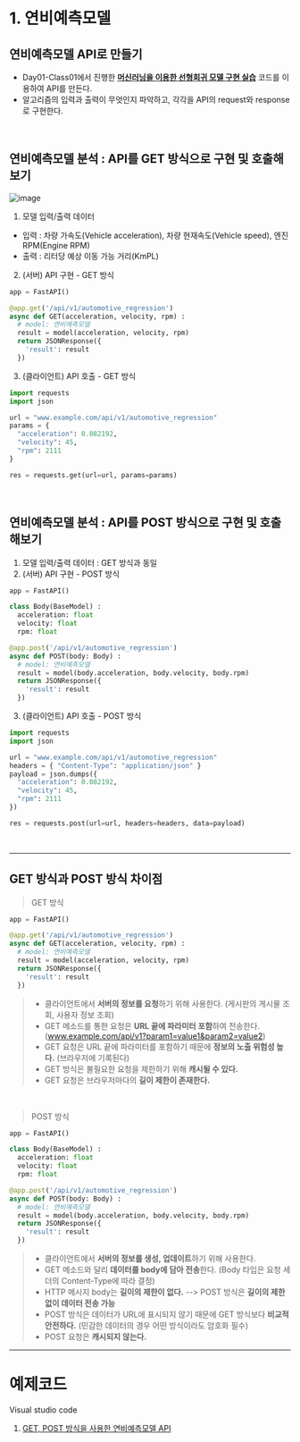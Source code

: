 # 1. 연비예측모델
## 연비예측모델 API로 만들기

* Day01-Class01에서 진행한 **[머신러닝을 이용한 선형회귀 모델 구현 실습](https://github.com/bigdata-car/kadap-lecture/tree/main/20240522-katech-python-with-kadap-cloud/Day01-Class01)** 코드를 이용하여 API를 만든다.
* 알고리즘의 입력과 출력이 무엇인지 파악하고, 각각을 API의 request와 response로 구현한다.
<br/>

## 연비예측모델 분석 : API를 GET 방식으로 구현 및 호출해보기

![image](https://github.com/bigdata-car/kadap-lecture/assets/105857557/dd233db8-6fce-443d-9157-221a87998189)

1. 모델 입력/출력 데이터
  * 입력 : 차량 가속도(Vehicle acceleration), 차량 현재속도(Vehicle speed), 엔진 RPM(Engine RPM)
  * 출력 : 리터당 예상 이동 가능 거리(KmPL)

2. (서버) API 구현 - GET 방식
```python
app = FastAPI()

@app.get('/api/v1/automotive_regression')
async def GET(acceleration, velocity, rpm) :
  # model: 연비예측모델
  result = model(acceleration, velocity, rpm)
  return JSONResponse({
    'result': result
  })
```

3. (클라이언트) API 호출 - GET 방식
```python
import requests
import json

url = "www.example.com/api/v1/automotive_regression"
params = {
  "acceleration": 0.082192,
  "velocity": 45,
  "rpm": 2111
}

res = requests.get(url=url, params=params)
```
<br/>

## 연비예측모델 분석 : API를 POST 방식으로 구현 및 호출해보기

1. 모델 입력/출력 데이터 : GET 방식과 동일
2. (서버) API 구현 - POST 방식
```python
app = FastAPI()

class Body(BaseModel) :
  acceleration: float
  velocity: float
  rpm: float

@app.post('/api/v1/automotive_regression')
async def POST(body: Body) :
  # model: 연비예측모델
  result = model(body.acceleration, body.velocity, body.rpm)
  return JSONResponse({
    'result': result
  })
```

3. (클라이언트) API 호출 - POST 방식
```python
import requests
import json

url = "www.example.com/api/v1/automotive_regression"
headers = { "Content-Type": "application/json" }
payload = json.dumps({
  "acceleration": 0.082192,
  "velocity": 45,
  "rpm": 2111
})

res = requests.post(url=url, headers=headers, data=payload)
```
<br/>

---

## GET 방식과 POST 방식 차이점
> GET 방식
```python
app = FastAPI()

@app.get('/api/v1/automotive_regression')
async def GET(acceleration, velocity, rpm) :
  # model: 연비예측모델
  result = model(acceleration, velocity, rpm)
  return JSONResponse({
    'result': result
  })
```
> * 클라이언트에서 **서버의 정보를 요청**하기 위해 사용한다. (게시판의 게시물 조회, 사용자 정보 조회)
> * GET 메소드를 통한 요청은 **URL 끝에 파라미터 포함**하여 전송한다. (www.example.com/api/v1?param1=value1&param2=value2)
> * GET 요청은 URL 끝에 파라미터를 포함하기 때문에 **정보의 노출 위험성 높다.** (브라우저에 기록된다)
> * GET 방식은 불필요한 요청을 제한하기 위해 **캐시될 수 있다.**
> * GET 요청은 브라우저마다의 **길이 제한이 존재한다.**

<br/>

> POST 방식
```python
app = FastAPI()

class Body(BaseModel) :
  acceleration: float
  velocity: float
  rpm: float

@app.post('/api/v1/automotive_regression')
async def POST(body: Body) :
  # model: 연비예측모델
  result = model(body.acceleration, body.velocity, body.rpm)
  return JSONResponse({
    'result': result
  })
```
> * 클라이언트에서 **서버의 정보를 생성, 업데이트**하기 위해 사용한다.
> * GET 메소드와 달리 **데이터를 body에 담아 전송**한다. (Body 타입은 요청 세더의 Content-Type에 따라 결정)
> * HTTP 메시지 body는 **길이의 제한이 없다.** --> POST 방식은 **길이의 제한 없이 데이터 전송 가능**
> * POST 방식은 데이터가 URL에 표시되지 않기 때문에 GET 방식보다 **비교적 안전하다.** (민감한 데이터의 경우 어떤 방식이라도 암호화 필수)
> * POST 요청은 **캐시되지 않는다.**
---

# 예제코드
Visual studio code

1. [GET, POST 방식을 사용한 연비예측모델 API](https://github.com/bigdata-car/kadap-lecture/blob/main/20240522-katech-python-with-kadap-cloud/Day02-Class01/automotive_regression/automotive_regression.py)
